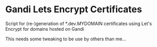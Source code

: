 # Gandi Lets Encrypt Certificates
Script for (re-)generation of *.dev.MYDOMAIN certificates using Let's Encrypt for domains hosted on Gandi

This needs some tweaking to be use by others than me...

